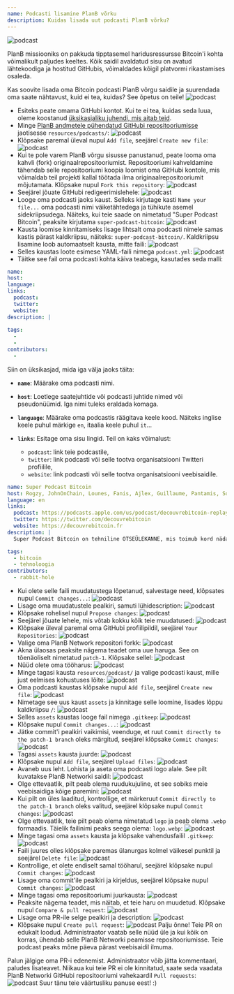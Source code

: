 ```yaml
---
name: Podcasti lisamine PlanB võrku
description: Kuidas lisada uut podcasti PlanB võrku?
---
```

![podcast](assets/cover.webp)

PlanB missiooniks on pakkuda tipptasemel haridusressursse Bitcoin'i kohta võimalikult paljudes keeltes. Kõik saidil avaldatud sisu on avatud lähtekoodiga ja hostitud GitHubis, võimaldades kõigil platvormi rikastamises osaleda.

Kas soovite lisada oma Bitcoin podcasti PlanB võrgu saidile ja suurendada oma saate nähtavust, kuid ei tea, kuidas? See õpetus on teile!
![podcast](assets/01.webp)
- Esiteks peate omama GitHubi kontot. Kui te ei tea, kuidas seda luua, oleme koostanud [üksikasjaliku juhendi, mis aitab teid](https://planb.network/tutorials/others/contribution/create-github-account-a75fc39d-f0d0-44dc-9cd5-cd94aee0c07c).
- Minge [PlanB andmetele pühendatud GitHubi repositooriumisse](https://github.com/PlanB-Network/bitcoin-educational-content/tree/dev/resources/podcasts) jaotisesse `resources/podcasts/`:
![podcast](assets/02.webp)
- Klõpsake paremal üleval nupul `Add file`, seejärel `Create new file`:
![podcast](assets/03.webp)
- Kui te pole varem PlanB võrgu sisusse panustanud, peate looma oma kahvli (fork) originaalrepositooriumist. Repositooriumi kahveldamine tähendab selle repositooriumi koopia loomist oma GitHubi kontole, mis võimaldab teil projekti kallal töötada ilma originaalrepositooriumit mõjutamata. Klõpsake nupul `Fork this repository`:
![podcast](assets/04.webp)
- Seejärel jõuate GitHubi redigeerimislehele:
![podcast](assets/05.webp)
- Looge oma podcasti jaoks kaust. Selleks kirjutage kasti `Name your file...` oma podcasti nimi väiketähtedega ja tühikute asemel sidekriipsudega. Näiteks, kui teie saade on nimetatud "Super Podcast Bitcoin", peaksite kirjutama `super-podcast-bitcoin`:
![podcast](assets/06.webp)
- Kausta loomise kinnitamiseks lisage lihtsalt oma podcasti nimele samas kastis pärast kaldkriipsu, näiteks: `super-podcast-bitcoin/`. Kaldkriipsu lisamine loob automaatselt kausta, mitte faili:
![podcast](assets/07.webp)
- Selles kaustas loote esimese YAML-faili nimega `podcast.yml`:
![podcast](assets/08.webp)
- Täitke see fail oma podcasti kohta käiva teabega, kasutades seda malli:

```yaml
name: 
host: 
language: 
links:
  podcast: 
  twitter: 
  website: 
description: |
  
tags:
  - 
  - 
contributors:
  - 
```

Siin on üksikasjad, mida iga välja jaoks täita:

- **`name`**: Määrake oma podcasti nimi.
- **`host`**: Loetlege saatejuhtide või podcasti juhtide nimed või pseudonüümid. Iga nimi tuleks eraldada komaga.
- **`language`**: Määrake oma podcastis räägitava keele kood. Näiteks inglise keele puhul märkige `en`, itaalia keele puhul `it`...

- **`links`**: Esitage oma sisu lingid. Teil on kaks võimalust:
	- `podcast`: link teie podcastile,
	- `twitter`: link podcasti või selle tootva organisatsiooni Twitteri profiilile,
	- `website`: link podcasti või selle tootva organisatsiooni veebisaidile.
```yaml
name: Super Podcast Bitcoin
host: Rogzy, JohnOnChain, Lounes, Fanis, Ajlex, Guillaume, Pantamis, Sosthene, Loic
language: en
links:
  podcast: https://podcasts.apple.com/us/podcast/decouvrebitcoin-replay/id1693844092
  twitter: https://twitter.com/decouvrebitcoin
  website: https://decouvrebitcoin.fr
description: |
  Super Podcast Bitcoin on tehniline OTSEÜLEKANNE, mis toimub kord nädalas Twitteris, et süveneda Bitcoin'i protokolli, teise kihi lahendustesse ja kõigesse, mis paneb pea ringi käima. Meie saatejuhid Lounes, Pantamis, Loïc ja Sosthene vastavad teie küsimustele ja pakuvad maailma kõige tehnilisemat saadet Bitcoin'i teemal.

tags:
  - bitcoin
  - tehnoloogia
contributors:
  - rabbit-hole
```

- Kui olete selle faili muudatustega lõpetanud, salvestage need, klõpsates nupul `Commit changes...`:
![podcast](assets/10.webp)
- Lisage oma muudatustele pealkiri, samuti lühidescription:
![podcast](assets/11.webp)
- Klõpsake rohelisel nupul `Propose changes`:
![podcast](assets/12.webp)
- Seejärel jõuate lehele, mis võtab kokku kõik teie muudatused:
![podcast](assets/13.webp)
- Klõpsake üleval paremal oma GitHubi profiilipildil, seejärel `Your Repositories`:
![podcast](assets/14.webp)
- Valige oma PlanB Network repositori forkk:
![podcast](assets/15.webp)
- Akna ülaosas peaksite nägema teadet oma uue haruga. See on tõenäoliselt nimetatud `patch-1`. Klõpsake sellel:
![podcast](assets/16.webp)
- Nüüd olete oma tööharus:
![podcast](assets/17.webp)
- Minge tagasi kausta `resources/podcast/` ja valige podcasti kaust, mille just eelmises kohustuses lõite: ![podcast](assets/18.webp)
- Oma podcasti kaustas klõpsake nupul `Add file`, seejärel `Create new file`:
![podcast](assets/19.webp)
- Nimetage see uus kaust `assets` ja kinnitage selle loomine, lisades lõppu kaldkriipsu `/`:
![podcast](assets/20.webp)
- Selles `assets` kaustas looge fail nimega `.gitkeep`:
![podcast](assets/21.webp)
- Klõpsake nupul `Commit changes...`:
![podcast](assets/22.webp)
- Jätke commit'i pealkiri vaikimisi, veenduge, et ruut `Commit directly to the patch-1 branch` oleks märgitud, seejärel klõpsake `Commit changes`:
![podcast](assets/23.webp)
- Tagasi `assets` kausta juurde:
![podcast](assets/24.webp)
- Klõpsake nupul `Add file`, seejärel `Upload files`:
![podcast](assets/25.webp)
- Avaneb uus leht. Lohista ja aseta oma podcasti logo alale. See pilt kuvatakse PlanB Networki saidil: ![podcast](assets/26.webp)
- Olge ettevaatlik, pilt peab olema ruudukujuline, et see sobiks meie veebisaidiga kõige paremini: ![podcast](assets/27.webp)
- Kui pilt on üles laaditud, kontrollige, et märkeruut `Commit directly to the patch-1 branch` oleks valitud, seejärel klõpsake nupul `Commit changes`: ![podcast](assets/28.webp)
- Olge ettevaatlik, teie pilt peab olema nimetatud `logo` ja peab olema `.webp` formaadis. Täielik failinimi peaks seega olema: `logo.webp`: ![podcast](assets/29.webp)
- Minge tagasi oma `assets` kausta ja klõpsake vahendusfailil `.gitkeep`: ![podcast](assets/30.webp)
- Faili juures olles klõpsake paremas ülanurgas kolmel väikesel punktil ja seejärel `Delete file`: ![podcast](assets/31.webp)
- Kontrollige, et olete endiselt samal tööharul, seejärel klõpsake nupul `Commit changes`: ![podcast](assets/32.webp)
- Lisage oma commit'ile pealkiri ja kirjeldus, seejärel klõpsake nupul `Commit changes`: ![podcast](assets/33.webp)
- Minge tagasi oma repositooriumi juurkausta: ![podcast](assets/34.webp)
- Peaksite nägema teadet, mis näitab, et teie haru on muudetud. Klõpsake nupul `Compare & pull request`: ![podcast](assets/35.webp)
- Lisage oma PR-ile selge pealkiri ja description: ![podcast](assets/36.webp)
- Klõpsake nupul `Create pull request`: ![podcast](assets/37.webp)
Palju õnne! Teie PR on edukalt loodud. Administraator vaatab selle nüüd üle ja kui kõik on korras, ühendab selle PlanB Networki peamisse repositooriumisse. Teie podcast peaks mõne päeva pärast veebisaidil ilmuma.

Palun jälgige oma PR-i edenemist. Administraator võib jätta kommentaari, paludes lisateavet. Niikaua kui teie PR ei ole kinnitatud, saate seda vaadata PlanB Networki GitHubi repositooriumi vahekaardil `Pull requests`: ![podcast](assets/38.webp)
Suur tänu teie väärtusliku panuse eest! :)
